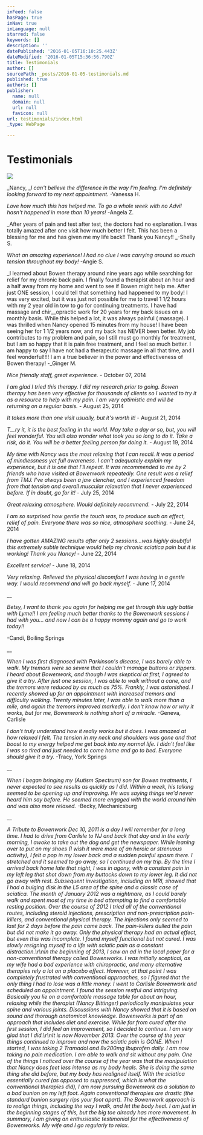 ```yaml
---
inFeed: false
hasPage: true
inNav: true
inLanguage: null
starred: false
keywords: []
description: ''
datePublished: '2016-01-05T16:10:25.443Z'
dateModified: '2016-01-05T15:36:56.790Z'
title: Testimonials
author: []
sourcePath: _posts/2016-01-05-testimonials.md
published: true
authors: []
publisher:
  name: null
  domain: null
  url: null
  favicon: null
url: testimonials/index.html
_type: WebPage

---
```

# Testimonials
![](https://the-grid-user-content.s3-us-west-2.amazonaws.com/12be62ee-354b-4e1d-ab1d-ba9d5e4eb7df.jpg)

_Nancy, __I can't believe the difference in the way I'm feeling. I'm definitely looking forward to my next appointment._ -Vanessa H.

_Love how much this has helped me. To go a whole week with no Advil hasn't happened in more than 10 years!_ -Angela Z.

_After years of pain and test after test, the doctors had no explanation. I was totally amazed after one visit how much better I felt. This has been a blessing for me and has given me my life back!! Thank you Nancy!! _-Shelly S.

_What an amazing experience! I had no clue I was carrying around so much tension throughout my body!_ -Angie S.

_I learned about Bowen therapy around nine years ago while searching for relief for my chronic back pain. I finally found a therapist about an hour and a half away from my home and went to see if Bowen might help me. After just ONE session, I could tell that something had happened to my body! I was very excited, but it was just not possible for me to travel 1 1/2 hours with my 2 year old in tow to go for continuing treatments. I have had massage and chir__opractic work for 20 years for my back issues on a monthly basis. While this helped a lot, it was always painful ( massage). I was thrilled when Nancy opened 15 minutes from my house! I have been seeing her for 1 1/2 years now, and my back has NEVER been better. My job contributes to my problem and pain, so I still must go monthly for treatment, but I am so happy that it is pain free treatment, and I feel so much better. I am happy to say I have not had a therapeutic massage in all that time, and I feel wonderful!!!! I am a true believer in the power and effectiveness of Bowen therapy! -_Ginger M.

_Nice friendly staff, great
experience._ - October 07, 2014 

_I am glad I tried this therapy. I
did my research prior to going. Bowen therapy has been very effective for
thousands of clients so I wanted to try it as a resource to help with my pain.
I am very optimistic and will be returning on a regular basis._ - August 25, 2014

_It takes more than one visit
usually, but it's worth it!_ - August 21, 2014 

_T__ry it, it is the best feeling in
the world. May take a day or so, but, you will feel wonderful. You will also
wonder what took you so long to do it. Take a risk, do it. You will be a better
feeling person for doing it._ - August 19, 2014 

_My time with Nancy was the most
relaxing that I can recall. It was a period of mindlessness yet full awareness.
I can't adequately explain my experience, but it is one that I'll repeat. It
was recommended to me by 2 friends who have visited at Bowenwork repeatedly.
One result was a relief from TMJ. I've always been a jaw clencher, and I
experienced freedom from that tension and overall muscular relaxation that I
never experienced before. If in doubt, go for it!_ - July 25, 2014 

_Great relaxing atmosphere. Would
definitely recommend._ - July 22, 2014

_I am so surprised how gentle the
touch was, to produce such an effect, relief of pain. Everyone there was so
nice, atmosphere soothing._ - June 24, 2014 

_I have gotten AMAZING results after
only 2 sessions...was highly doubtful this extremely subtle technique would
help my chronic sciatica pain but it is working! Thank you Nancy!_ - June 22, 2014

_Excellent service!_ - June 18, 2014

[][0][][1][][2][][3][][4][][5][][6][][7][][8]

_Very relaxing. Relieved the physical
discomfort I was having in a gentle way. I would recommend and will go back
myself._ - June 17, 2014

__

_Betsy, I want to thank you again for
helping me get through this ugly battle with Lyme!! I am feeling much better
thanks to the Bowenwork sessions I had with you... and now I can be a happy mommy
again and go to work today!!_

-Candi, Boiling
Springs

__

_When I was
first diagnosed with Parkinson's disease, I was barely able to walk. My tremors
were so severe that I couldn't manage buttons or zippers. I heard about
Bowenwork, and though I was skeptical at first, I agreed to give it a try.
After just one session, I was able to walk without a cane, and the tremors were
reduced by as much as 75%. Frankly, I was astonished. I recently showed up for
an appointment with increased tremors and difficulty walking. Twenty minutes
later, I was able to walk more than a mile, and again the tremors improved
markedly. I don't know how or why it works, but for me, Bowenwork is nothing
short of a miracle._ -Geneva, Carlisle

_I don't
truly understand how it really works but it does. I was amazed at how relaxed I
felt. The tension in my neck and shoulders was gone and that boost to my energy
helped me get back into my normal life. I didn't feel like I was so tired and
just needed to come home and go to bed. Everyone should give it a try._ -Tracy,
York Springs

__

_When I
began bringing my (Autism Spectrum) son for Bowen treatments, I never expected
to see results as quickly as I did. Within a week, his talking seemed to be
opening up and improving. He was saying things we'd never heard him say before.
He seemed more engaged with the world around him and was also more relaxed._ -Becky, Mechanicsburg

__

_A Tribute to Bowenwork Dec 10, 2011
is a day I will remember for a long time. I had to drive from Carlisle to NJ
and back that day and in the early morning, I awoke to take out the dog and get
the newspaper. While leaning over to put on my shoes (I wish it were more of an
heroic or strenuous activity), I felt a pop in my lower back and a sudden
painful spasm there. I stretched and it seemed to go away, so I continued on my
trip. By the time I arrived back home late that night, I was in agony, with a
constant pain in my left leg that shot down from my buttocks down to my lower
leg. It did not go away with rest. Subsequent investigation, including an
MRI, showed that I had a bulging disk in the L5 area of the spine and a classic
case of sciatica. The month of January 2012 was a nightmare, as I could barely
walk and spent most of my time in bed attempting to find a comfortable resting
position. Over the course of 2012 I tried all of the conventional routes,
including steroid injections, prescription and non-prescription pain-killers,
and conventional physical therapy. The injections only seemed to last for 2
days before the pain came back. The pain-killers dulled the pain but did not
make it go away. Only the physical therapy had an actual effect, but even this
was incomplete. I found myself functional but not cured. I was slowly resigning
myself to a life with sciatic pain as a constant distraction.\\r\\nIn the
beginning of 2013, I saw an ad in the local paper for a non-conventional
therapy called Bowenworks. I was initially sceptical, as my wife had a bad
experience with chiropractic, and many alternative therapies rely a lot on a
placebo effect. However, at that point I was completely frustrated with
conventional approaches, so I figured that the only thing I had to lose was a
little money. I went to Carlisle Bowenwork and scheduled an appointment. I
found the session restful and intriguing. Basically you lie on a comfortable
massage table for about an hour, relaxing while the therapist (Nancy Bittinger)
periodically manipulates your spine and various joints. Discussions with Nancy
showed that it is based on sound and thorough anatomical knowledge. Bowenworks
is part of an approach that includes diet and exercise. While far from cured
after the first session, I did feel an improvement, so I decided to continue. I
am very glad that I did.\\r\\nIt is now November 2013\. Over the course of the
year things continued to improve and now the sciatic pain is GONE. When I
started, I was taking 2 Tramadol and 8x200mg Ibuprofen daily. I am now taking
no pain medication. I am able to walk and sit without any pain. One of the
things I noticed over the course of the year was that the manipulation that
Nancy does feet less intense as my body heals. She is doing the same thing she
did before, but my body has realigned itself. With the sciatica essentially
cured (as opposed to suppressed, which is what the conventional therapies did),
I am now pursuing Bowenwork as a solution to a bad bunion on my left foot.
Again conventional therapies are drastic (the standard bunion surgery rips your
foot apart). The Bowenwork approach is to realign things, including the way I
walk, and let the body heal. I am just in the beginning stages of this, but the
big toe already has more movement. In summary, I am giving an enthusiastic
testimonial for the effectiveness of Bowenworks. My wife and I go regularly to
relax._

[0]: https://twitter.com/intent/tweet?text=%22Nice%20friendly%20staff,%20great%20experience%22%20%40Groupon%20%23HappyCustomer
[1]: https://twitter.com/intent/tweet?text=%22I%20am%20glad%20I%20tried%20this%20therapy.%20%20I%20did%20my%20research%20prior%20to%20going.%20Bowen%20therapy%20has%20been%20very%20effective%20for%20th...%22%20%40Groupon%20%23HappyCustomer
[2]: https://twitter.com/intent/tweet?text=%22It%20takes%20more%20than%20one%20visit%20usually,%20but%20it%27s%20worth%20it%21%22%20%40Groupon%20%23HappyCustomer
[3]: https://twitter.com/intent/tweet?text=%22try%20it,%20it%20is%20the%20best%20feeling%20in%20the%20world.%20May%20take%20a%20day%20or%20so,%20but,%20you%20will%20feel%20wonderful.%20You%20willalso...%22%20%40Groupon%20%23HappyCustomer
[4]: https://twitter.com/intent/tweet?text=%22%22%20%40Groupon%20%23HappyCustomer
[5]: https://twitter.com/intent/tweet?text=%22My%20time%20with%20Nancy%20was%20the%20most%20relaxing%20that%20I%20can%20recall.%20%20It%20was%20a%20period%20of%20mindlessness%20yet%20full%20awareness...%22%20%40Groupon%20%23HappyCustomer
[6]: https://twitter.com/intent/tweet?text=%22Great%20relaxing%20atmosphere.%20Would%20definitely%20recommend.%20%22%20%40Groupon%20%23HappyCustomer
[7]: https://twitter.com/intent/tweet?text=%22If%20you%20also%20buy%20the%20consultation%20service,%20make%20sure%20to%20take%20shorts%20and%20a%20tighter%20fitting%20shirt.%20They%20take%20photo...%22%20%40Groupon%20%23HappyCustomer
[8]: https://twitter.com/intent/tweet?text=%22I%20am%20so%20surprised%20how%20gentle%20the%20touch%20was,%20to%20produce%20such%20an%20effect,%20relief%20of%20pain.%20Everyone%20there%20was%20so%20ni...%22%20%40Groupon%20%23HappyCustomer
